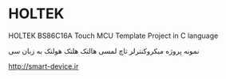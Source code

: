 # HOLTEK
HOLTEK BS86C16A Touch MCU Template Project in C language

نمونه پروژه میکروکنترلر تاچ لمسی هالتک هلتک هولتک به زبان سی

http://smart-device.ir

